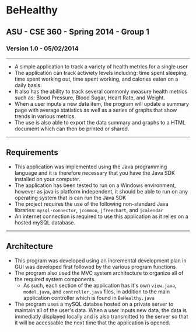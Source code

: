 # BeHealthy
## ASU - CSE 360 - Spring 2014 - Group 1
### Version 1.0 - 05/02/2014
------------


- A simple application to track a variety of health metrics for a single user
- The application can track activiety levels including: time spent sleeping, time spent working out, time spent working, and calories eaten on a daily basis.
- It also has the ability to track several commonly measure health metrics such as: Blood Pressure, Blood Sugar, Heart Rate, and Weight.
- When a user inputs a new data item, the program will update a summary page with average statistics as well as a series of graphs that show trends in various metrics.
- The use is also able to export the data summary and graphs to a HTML document which can then be printed or shared.
------------

## Requirements
- This application was implemented using the Java programming language and it is therefore necessary that you have the Java SDK installed on your computer.
- The application has been tested to run on a Windows environment, however as java is platform independent, it should be able to run on any operating system that is can run the Java SDK
- The project requires the use of the following non-standard Java libraries: `mysql-connector`, `jcommon`, `jfreechart`, and `jcalendar`
- An internet connection is required to use this application as it relies on a hosted mySQL database.
------------

## Architecture
- This program was developed using an incremental development plan in GUI was developed first followed by the various program functions
- The program also used the MVC system architecture to organize all of the required system components.
	- As such, each section of the application has it's own `view.java`, `model.java`, and `controller.java` files, in addition to the main application controller which is found in `BeHealthy.java`
- The program uses a mySQL databse hosted on a private server to maintain all of the user's data. When a user inputs new data, the data is immediatly displayed locally and is also transmitted to the server so that it will be accessable the next time that the application is opened.

